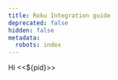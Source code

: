 ```yaml
---
title: Roku Integration guide
deprecated: false
hidden: false
metadata:
  robots: index
---
```

Hi \<\<$\{pid}>>